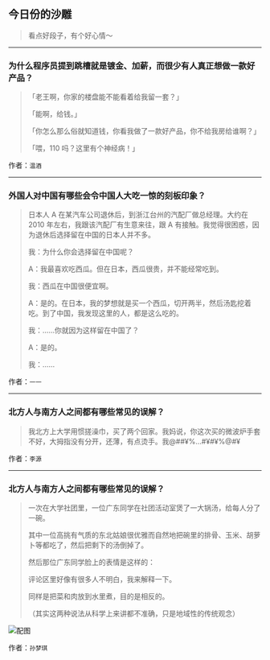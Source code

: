## 今日份的沙雕

> 看点好段子，有个好心情～


 
---

### 为什么程序员提到跳槽就是镀金、加薪，而很少有人真正想做一款好产品？

> 「老王啊，你家的楼盘能不能看着给我留一套？」
> 
> 「能啊，给钱。」
> 
> 「你怎么那么俗就知道钱，你看我做了一款好产品，你不给我房给谁啊？」
> 
> 「喂，110 吗？这里有个神经病！」


作者：`温酒`

---

### 外国人对中国有哪些会令中国人大吃一惊的刻板印象？

> 日本人 A 在某汽车公司退休后，到浙江台州的汽配厂做总经理。大约在 2010 年左右，我跟该汽配厂有生意来往，跟 A 有接触。我觉得很困惑，因为退休后选择留在中国的日本人并不多。
> 
> 我：为什么你会选择留在中国呢？
> 
> A：我最喜欢吃西瓜。但在日本，西瓜很贵，并不能经常吃到。
> 
> 我：西瓜在中国很便宜啊。
> 
> A：是的。在日本，我的梦想就是买一个西瓜，切开两半，然后汤匙挖着吃。到了中国，我发现这里的人，都是这么吃的。
> 
> 我：……你就因为这样留在中国了？
> 
> A：是的。
> 
> 我：……


作者：`一一`

---

### 北方人与南方人之间都有哪些常见的误解？

> 我北方上大学用惯搓澡巾，买了两个回家。我妈说，你这次买的微波炉手套不好，大拇指没有分开，还薄，有点烫手。我@##¥%…#¥#¥%@#¥


作者：`李源`

---

### 北方人与南方人之间都有哪些常见的误解？

> 一次在大学社团里，一位广东同学在社团活动室煲了一大锅汤，给每人分了一碗。
> 
> 其中一位高挑有气质的东北姑娘很优雅而自然地把碗里的排骨、玉米、胡萝卜等都吃了，然后把剩下的汤倒掉了。
> 
> 然后那位广东同学脸上的表情是这样的：
> 
> 评论区里好像有很多人不明白，我来解释一下。
> 
> 同样是把菜和肉放到水里煮，目的是相反的。
> 
> （其实这两种说法从科学上来讲都不准确，只是地域性的传统观念）



![配图](http://pic1.zhimg.com/70/ea563e9201d461b9d8250017037cc408_b.jpg)


作者：`孙梦琪`